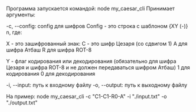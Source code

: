 Программа запускается командой: node my_caesar_cli
Принимает аргументы:

-c, --config: config для шифров Config - это строка с шаблоном {XY (-)} n, где:

X - это зашифрованный знак:
C - это шифр Цезаря (со сдвигом 1)
A для шифра Атбаш
R для шифра ROT-8

Y - флаг кодирования или декодирования (обязательно для шифра Цезаря и шифра ROT-8 и не должен передаваться шифром Атбаш)
1 для кодирования
0 для декодирования

-i, --input: путь к входному файлу
-o, --output: путь к выходному файлу

На пример: node my_caesar_cli -c "C1-C1-R0-A" -i "./input.txt" -o "./output.txt"
